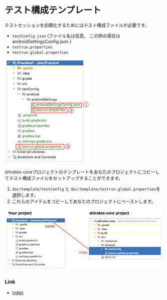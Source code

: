 # テスト構成テンプレート

テストセッションを初期化するためにはテスト構成ファイルが必要です。

- `testConfig.json` (ファイル名は任意。 この例の場合は androidSettingsConfig.json )
- `testrun.properties`
- `testrun.global.properties`

![](../_images/test_config_files.png)

shirates-coreプロジェクトのテンプレートをあなたのプロジェクトにコピーしてテスト構成ファイルをセットアップすることができます。

1. `doc/template/testConfig` と `doc/template/testrun.global.properties`を選択します。
2. これらのアイテムをコピーしてあなたのプロジェクトにペーストします。

![](../_images/copying_test_config_files.png)

### Link

- [index](../../index_ja.md)
